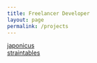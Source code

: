 ```yaml
---
title: Freelancer Developer
layout: page
permalink: /projects
---
```

 

[japonicus](https://github.com/Gab0/japonicus)
<br>
[straintables](https://github.com/Gab0/straintables)

